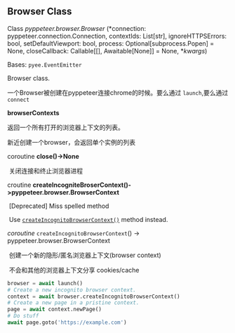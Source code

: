 ## Browser Class

Class *pyppeteer.browser.Browser* (*connection: pyppeteer.connection.Connection, contextIds: List[str], ignoreHTTPSErrors: bool, setDefaultViewport: bool, process: Optional[subprocess.Popen] = None, closeCallback: Callable[[], Awaitable[None]] = None, **kwargs*) 

Bases: `pyee.EventEmitter`

Browser class.

一个Browser被创建在pyppeteer连接chrome的时候。要么通过 `launch`,要么通过`connect`

**browserContexts**

返回一个所有打开的浏览器上下文的列表。

新近创建一个browser，会返回单个实例的列表

coroutine **close()->None** 

​	关闭连接和终止浏览器进程

croutine **createIncogniteBroserContext()->pyppeteer.browser.BrowserContext**

​	[Deprecated] Miss spelled method

​	Use [`createIncognitoBrowserContext()`](https://miyakogi.github.io/pyppeteer/reference.html#pyppeteer.browser.Browser.createIncognitoBrowserContext) method instead.

*coroutine* `createIncognitoBrowserContext`() → pyppeteer.browser.BrowserContext

​	创建一个新的隐形/匿名浏览器上下文(browser context)

​	不会和其他的浏览器上下文分享  cookies/cache

``` python
browser = await launch()
# Create a new incognito browser context.
context = await browser.createIncognitoBrowserContext()
# Create a new page in a pristine context.
page = await context.newPage()
# Do stuff
await page.goto('https://example.com')
```